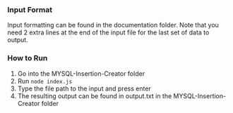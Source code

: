 ### Input Format
Input formatting can be found in the documentation folder. Note that you need 2 extra lines at the end of the input file for the last set of data to output.
### How to Run
1. Go into the MYSQL-Insertion-Creator folder
2. Run ``node index.js``
3. Type the file path to the input and press enter
4. The resulting output can be found in output.txt in the MYSQL-Insertion-Creator folder

